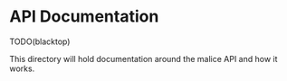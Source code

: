 # API Documentation

TODO(blacktop)

This directory will hold documentation around the malice API and how it works.